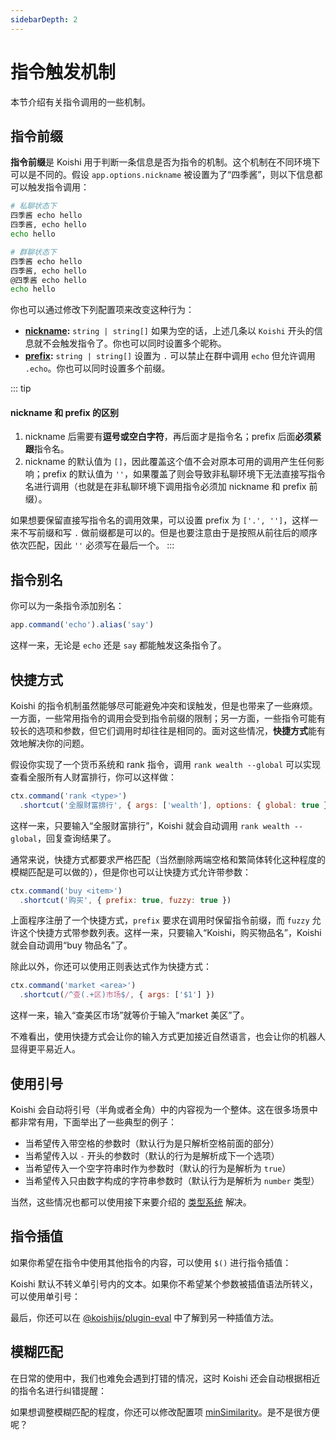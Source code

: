 ```yaml
---
sidebarDepth: 2
---
```


# 指令触发机制

本节介绍有关指令调用的一些机制。

## 指令前缀

**指令前缀**是 Koishi 用于判断一条信息是否为指令的机制。这个机制在不同环境下可以是不同的。假设 `app.options.nickname` 被设置为了“四季酱”，则以下信息都可以触发指令调用：

```sh
# 私聊状态下
四季酱 echo hello
四季酱, echo hello
echo hello

# 群聊状态下
四季酱 echo hello
四季酱, echo hello
@四季酱 echo hello
echo hello
```

你也可以通过修改下列配置项来改变这种行为：

- **[nickname](../../api/app.md#options-nickname):** `string | string[]` 如果为空的话，上述几条以 `Koishi` 开头的信息就不会触发指令了。你也可以同时设置多个昵称。
- **[prefix](../../api/app.md#options-prefix):** `string | string[]` 设置为 `.` 可以禁止在群中调用 `echo` 但允许调用 `.echo`。你也可以同时设置多个前缀。

::: tip
#### nickname 和 prefix 的区别

1. nickname 后需要有**逗号或空白字符**，再后面才是指令名；prefix 后面**必须紧跟**指令名。
2. nickname 的默认值为 `[]`，因此覆盖这个值不会对原本可用的调用产生任何影响；prefix 的默认值为 `''`，如果覆盖了则会导致非私聊环境下无法直接写指令名进行调用（也就是在非私聊环境下调用指令必须加 nickname 和 prefix 前缀）。

如果想要保留直接写指令名的调用效果，可以设置 prefix 为 `['.', '']`，这样一来不写前缀和写 `.` 做前缀都是可以的。但是也要注意由于是按照从前往后的顺序依次匹配，因此 `''` 必须写在最后一个。
:::

## 指令别名

你可以为一条指令添加别名：

```js
app.command('echo').alias('say')
```

这样一来，无论是 `echo` 还是 `say` 都能触发这条指令了。

## 快捷方式

Koishi 的指令机制虽然能够尽可能避免冲突和误触发，但是也带来了一些麻烦。一方面，一些常用指令的调用会受到指令前缀的限制；另一方面，一些指令可能有较长的选项和参数，但它们调用时却往往是相同的。面对这些情况，**快捷方式**能有效地解决你的问题。

假设你实现了一个货币系统和 rank 指令，调用 `rank wealth --global` 可以实现查看全服所有人财富排行，你可以这样做：

```js
ctx.command('rank <type>')
  .shortcut('全服财富排行', { args: ['wealth'], options: { global: true } })
```

这样一来，只要输入“全服财富排行”，Koishi 就会自动调用 `rank wealth --global`，回复查询结果了。

通常来说，快捷方式都要求严格匹配（当然删除两端空格和繁简体转化这种程度的模糊匹配是可以做的），但是你也可以让快捷方式允许带参数：

```js
ctx.command('buy <item>')
  .shortcut('购买', { prefix: true, fuzzy: true })
```

上面程序注册了一个快捷方式，`prefix` 要求在调用时保留指令前缀，而 `fuzzy` 允许这个快捷方式带参数列表。这样一来，只要输入“Koishi，购买物品名”，Koishi 就会自动调用“buy 物品名”了。

除此以外，你还可以使用正则表达式作为快捷方式：

```js
ctx.command('market <area>')
  .shortcut(/^查(.+区)市场$/, { args: ['$1'] })
```

这样一来，输入“查美区市场”就等价于输入“market 美区”了。

不难看出，使用快捷方式会让你的输入方式更加接近自然语言，也会让你的机器人显得更平易近人。

## 使用引号

Koishi 会自动将引号（半角或者全角）中的内容视为一个整体。这在很多场景中都非常有用，下面举出了一些典型的例子：

- 当希望传入带空格的参数时（默认行为是只解析空格前面的部分）
- 当希望传入以 `-` 开头的参数时（默认的行为是解析成下一个选项）
- 当希望传入一个空字符串时作为参数时（默认的行为是解析为 `true`）
- 当希望传入只由数字构成的字符串参数时（默认行为是解析为 `number` 类型）

当然，这些情况也都可以使用接下来要介绍的 [类型系统](#类型系统) 解决。

## 指令插值

如果你希望在指令中使用其他指令的内容，可以使用 `$()` 进行指令插值：

<panel-view :messages="[
  ['Alice', 'echo foo$(echo bar)'],
  ['Koishi', 'foobar'],
]"/>

Koishi 默认不转义单引号内的文本。如果你不希望某个参数被插值语法所转义，可以使用单引号：

<panel-view :messages="[
  ['Alice', 'echo \'foo$(echo bar)\''],
  ['Koishi', 'foo$(echo bar)'],
]"/>

最后，你还可以在 [@koishijs/plugin-eval](../plugins/eval/basic.md) 中了解到另一种插值方法。

## 模糊匹配

在日常的使用中，我们也难免会遇到打错的情况，这时 Koishi 还会自动根据相近的指令名进行纠错提醒：

<panel-view :messages="[
  ['Alice', 'ecko hello'],
  ['Koishi', '没有此命令。你要找的是不是“echo”？发送空行或句号以调用推测的指令。'],
  ['Alice', '.'],
  ['Koishi', 'hello'],
]"/>

如果想调整模糊匹配的程度，你还可以修改配置项 [minSimilarity](../api/app.md#options-minsimilarity)。是不是很方便呢？

